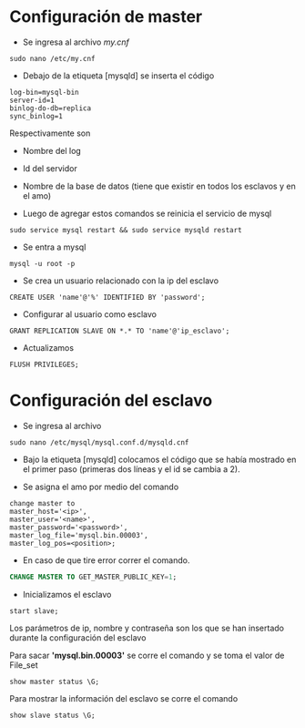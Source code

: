 # Configuración de master
- Se ingresa al archivo *my.cnf*
``` Terminal
sudo nano /etc/my.cnf
```
- Debajo de la etiqueta \[mysqld] se inserta el código
```
log-bin=mysql-bin
server-id=1
binlog-do-db=replica
sync_binlog=1
```

Respectivamente son 
- Nombre del log
- Id del servidor
- Nombre de la base de datos (tiene que existir en todos los esclavos y en el amo)

- Luego de agregar estos comandos se reinicia el servicio de mysql
```
sudo service mysql restart && sudo service mysqld restart
```

- Se entra a mysql 
```
mysql -u root -p
```

- Se crea un usuario relacionado con la ip del esclavo

```
CREATE USER 'name'@'%' IDENTIFIED BY 'password';
```

- Configurar al usuario como esclavo
```
GRANT REPLICATION SLAVE ON *.* TO 'name'@'ip_esclavo';
```

- Actualizamos
```
FLUSH PRIVILEGES;
```

# Configuración del esclavo
- Se ingresa al archivo
```
sudo nano /etc/mysql/mysql.conf.d/mysqld.cnf
```

- Bajo la etiqueta \[mysqld] colocamos el código que se había mostrado en el primer paso (primeras dos líneas y el id se cambia a 2).

- Se asigna el amo por medio del comando
```
change master to
master_host='<ip>',
master_user='<name>',
master_password='<password>',
master_log_file='mysql.bin.00003',
master_log_pos=<position>;
```

- En caso de que tire error correr el comando.
```sql
CHANGE MASTER TO GET_MASTER_PUBLIC_KEY=1;
```

- Inicializamos el esclavo
``` mysql
start slave;
```

Los parámetros de ip, nombre y contraseña son los que se han insertado durante la configuración del esclavo

Para sacar **'mysql.bin.00003'** se corre el comando y se toma el valor de File_set
``` Mysql
show master status \G;
```

Para mostrar la información del esclavo se corre el comando
``` mysql
show slave status \G;
```
